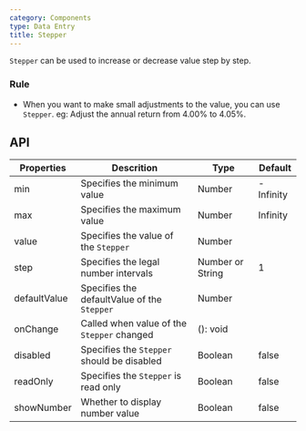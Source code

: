 ```yaml
---
category: Components
type: Data Entry
title: Stepper
---
```


`Stepper` can be used to increase or decrease value step by step.

### Rule
- When you want to make small adjustments to the value, you can use `Stepper`. eg: Adjust the annual return from 4.00% to 4.05%.

## API

Properties | Descrition | Type | Default
-----------|------------|------|--------
| min     | Specifies the minimum value   | Number | -Infinity        |
| max     | Specifies the maximum value       | Number      | Infinity           |
| value     | Specifies the value of the `Stepper`       | Number      |            |
| step     | Specifies the legal number intervals  | Number or String      |  1      |
| defaultValue     | Specifies the defaultValue of the `Stepper`       | Number      |            |
| onChange     | Called when value of the `Stepper` changed      | (): void      |            |
| disabled     | Specifies the `Stepper` should be disabled      | Boolean      |      false      |
| readOnly     | Specifies the `Stepper` is read only       | Boolean      |      false      |
| showNumber  | Whether to display number value  | Boolean      |      false      |
